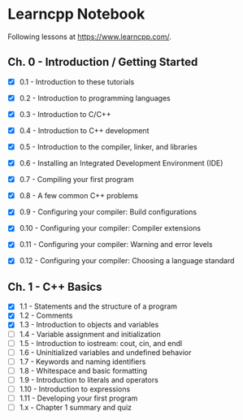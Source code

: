 # Learncpp Notebook

Following lessons at https://www.learncpp.com/.

## Ch. 0 - Introduction / Getting Started
- [X] 0.1 - Introduction to these tutorials
- [X] 0.2 - Introduction to programming languages
- [X] 0.3 - Introduction to C/C++
- [X] 0.4 - Introduction to C++ development
- [X] 0.5 - Introduction to the compiler, linker, and libraries
- [X] 0.6 - Installing an Integrated Development Environment (IDE)
- [X] 0.7 - Compiling your first program
- [X] 0.8 - A few common C++ problems
- [X] 0.9 - Configuring your compiler: Build configurations
- [X] 0.10 - Configuring your compiler: Compiler extensions
- [X] 0.11 - Configuring your compiler: Warning and error levels
- [X] 0.12 - Configuring your compiler: Choosing a language standard


## Ch. 1 - C++ Basics

- [X] 1.1 - Statements and the structure of a program
- [X] 1.2 - Comments
- [X] 1.3 - Introduction to objects and variables
- [ ] 1.4 - Variable assignment and initialization
- [ ] 1.5 - Introduction to iostream: cout, cin, and endl
- [ ] 1.6 - Uninitialized variables and undefined behavior
- [ ] 1.7 - Keywords and naming identifiers
- [ ] 1.8 - Whitespace and basic formatting
- [ ] 1.9 - Introduction to literals and operators
- [ ] 1.10 - Introduction to expressions
- [ ] 1.11 - Developing your first program
- [ ] 1.x - Chapter 1 summary and quiz
